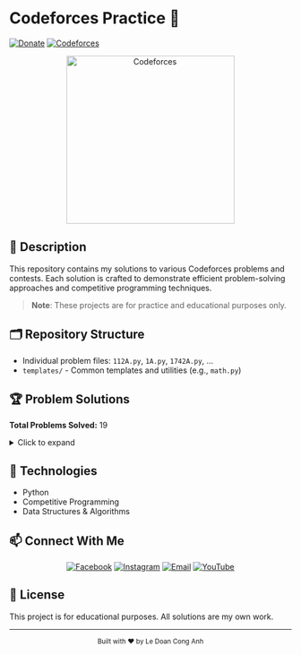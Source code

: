 # Codeforces Practice 🚀
[![Donate](https://img.shields.io/badge/Donate-PayPal-green.svg)](https://www.paypal.me/conganhhcmus/1)
[![Codeforces](https://img.shields.io/badge/Codeforces-Profile-blue.svg)](https://codeforces.com/profile/conganhhcmus)

<div align="center">
  <img src="https://sta.codeforces.com/s/20607/images/codeforces-logo-with-telegram.png" alt="Codeforces" width="300"/>
</div>

## 📝 Description
This repository contains my solutions to various Codeforces problems and contests. Each solution is crafted to demonstrate efficient problem-solving approaches and competitive programming techniques.

> **Note**: These projects are for practice and educational purposes only.

## 🗂️ Repository Structure
- Individual problem files: `112A.py`, `1A.py`, `1742A.py`, ...
- `templates/` - Common templates and utilities (e.g., `math.py`)

## 🏆 Problem Solutions

**Total Problems Solved:** 19

<details>
<summary>Click to expand</summary>

- [1A](./1A.py)
- [112A](./112A.py)
- [1742A](./1742A.py)
- [2116A](./2116A.py)
- [2116B](./2116B.py)
- [2117A](./2117A.py)
- [2117B](./2117B.py)
- [2117C](./2117C.py)
- [2117D](./2117D.py)
- [2118A](./2118A.py)
- [2118B](./2118B.py)
- [2118C](./2118C.py)

<!-- Add more problems as you solve them -->

</details>

## 🔧 Technologies
- Python
- Competitive Programming
- Data Structures & Algorithms

## 📫 Connect With Me
<div align="center">
  
[![Facebook](https://img.shields.io/badge/Facebook-1877F2?style=for-the-badge&logo=facebook&logoColor=white)](https://www.facebook.com/conganhhcmus)
[![Instagram](https://img.shields.io/badge/Instagram-E4405F?style=for-the-badge&logo=instagram&logoColor=white)](https://www.instagram.com/conganhhcmus)
[![Email](https://img.shields.io/badge/Email-D14836?style=for-the-badge&logo=gmail&logoColor=white)](mailto:conganhhcmus@gmail.com)
[![YouTube](https://img.shields.io/badge/YouTube-FF0000?style=for-the-badge&logo=youtube&logoColor=white)](https://www.youtube.com/@ledoanconganh)

</div>

## 📄 License
This project is for educational purposes. All solutions are my own work.

---
<div align="center">
  <sub>Built with ❤️ by Le Doan Cong Anh</sub>
</div>

